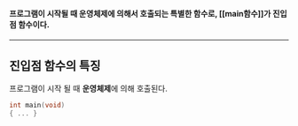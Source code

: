 #### 프로그램이 시작될 때 운영체제에 의해서 호출되는 특별한 함수로, [[main함수]]가 진입점 함수이다. ####
___
## 진입점 함수의 특징 ##
프로그램이 시작 될 때 **운영체제**에 의해 호출된다.
```c
int main(void)
{ ... }
```
